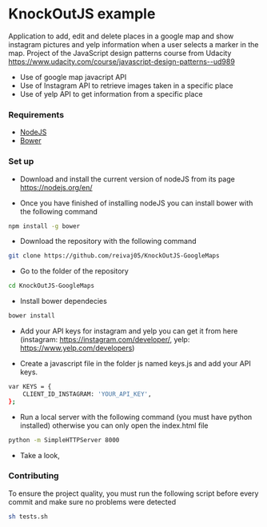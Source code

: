 KnockOutJS example
===========

Application to add, edit and delete places in a google map and show instagram pictures and yelp information when a user selects a marker in the map. Project of the JavaScript design patterns course from Udacity https://www.udacity.com/course/javascript-design-patterns--ud989

* Use of google map javacript API
* Use of Instagram API to retrieve images taken in a specific place
* Use of yelp API to get information from a specific place

### Requirements

* [NodeJS](https://nodejs.org/en/) 
* [Bower](http://bower.io/) 

### Set up

* Download and install the current version of nodeJS from its page https://nodejs.org/en/

* Once you have finished of installing nodeJS you can install bower with the following command

```sh
npm install -g bower
```

* Download the repository with the following command

```sh
git clone https://github.com/reivaj05/KnockOutJS-GoogleMaps
```

* Go to the folder of the repository

```sh
cd KnockOutJS-GoogleMaps
```

* Install bower dependecies

```sh
bower install 
```

* Add your API keys for instagram and yelp you can get it from here (instagram: https://instagram.com/developer/, yelp: https://www.yelp.com/developers)

* Create a javascript file in the folder js named keys.js and add your API keys.

```sh
var KEYS = {
    CLIENT_ID_INSTAGRAM: 'YOUR_API_KEY',
};
```

* Run a local server with the following command (you must have python installed) otherwise you can only open the index.html
file

```sh
python -m SimpleHTTPServer 8000
```
* Take a look, 

### Contributing

To ensure the project quality, you must run the following script before every
commit and make sure no problems were detected

```sh
sh tests.sh
```
